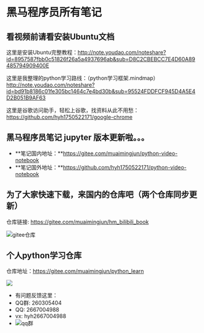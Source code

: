 # 黑马程序员所有笔记

## 看视频前请看安装Ubuntu文档

这里是安装Ubuntu完整教程：http://note.youdao.com/noteshare?id=8957587fbb0c51826f26a5a4937696ab&sub=D8C2CBEBCC7E4D60A89485794909400E

这里是我整理的python学习路线：（python学习框架.mindmap） http://note.youdao.com/noteshare?id=bd91b8186c01fe305bc1464c7e4bd30b&sub=95524FDDFCF945D4A5E4D2B051B9AF63

这里是谷歌访问助手，轻松上谷歌，找资料从此不用愁：https://github.com/hyh1750522171/google-chrome

## 黑马程序员笔记 jupyter 版本更新啦。。。

- **笔记国内地址：**https://gitee.com/muaimingjun/python-video-notebook
- **笔记国外地址：**https://github.com/hyh1750522171/python-video-notebook

## 为了大家快速下载，来国内的仓库吧（两个仓库同步更新）

仓库链接: https://gitee.com/muaimingjun/hm_bilibili_book

![gitee仓库](图片/gitee页面.png)

## 个人python学习仓库

仓库地址：https://gitee.com/muaimingjun/python_learn

![](图片/个人python库.png)

* 有问题反馈这里：
* QQ群: 260305404
* QQ: 2667004988
* vx: hyh2667004988
* ![qq群](./图片/pythonQQ群.jpg)
